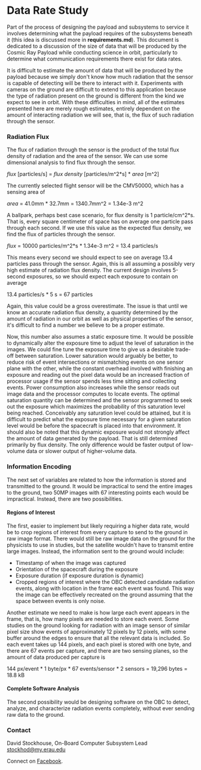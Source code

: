 # Data Rate Study

Part of the process of designing the payload and subsystems to service it
involves determining what the payload requires of the subsystems beneath it
(this idea is discussed more in **requirements.md**). This document is dedicated
to a discussion of the size of data that will be produced by the Cosmic Ray
Payload while conducting science in orbit, particularly to determine what
communication requirements there exist for data rates.

It is difficult to estimate the amount of data that will be produced by the
payload because we simply don't know how much radiation that the sensor is
capable of detecting will be there to interact with it. Experiments with cameras
on the ground are difficult to extend to this application because the type of
radiation present on the ground is different from the kind we expect to see in
orbit. With these difficulties in mind, all of the estimates presented here are
merely rough estimates, entirely dependent on the amount of interacting
radiation we will see, that is, the flux of such radiation through the sensor.

### Radiation Flux

The flux of radiation through the sensor is the product of the total flux
density of radiation and the area of the sensor. We can use some dimensional
analysis to find flux through the sensor.

*flux* [particles/s] = *flux density* [particles/m^2\*s] * *area* [m^2]

The currently selected flight sensor will be the CMV50000, which has a sensing
area of 

*area* = 41.0mm * 32.7mm = 1340.7mm^2 = 1.34e-3 m^2

A ballpark, perhaps best case scenario, for flux density is 1
particle/cm^2\*s. That is, every square centimeter of space has on
average one particle pass through each second. If we use this value as the
expected flux density, we find the flux of particles through the sensor.

*flux* = 10000 particles/m^2\*s * 1.34e-3 m^2 = 13.4 particles/s

This means every second we should expect to see on average 13.4 particles pass
through the sensor. Again, this is all assuming a possibly very high estimate
of radiation flux density. The current design involves 5-second exposures, so
we should expect each exposure to contain on average

13.4 particles/s * 5 s = 67 particles

Again, this value could be a gross overestimate. The issue is that until we know
an accurate radiation flux density, a quantity determined by the amount of
radiation in our orbit as well as physical properties of the sensor, it's
difficult to find a number we believe to be a proper estimate. 

Now, this number also assumes a static exposure time. It would be possible to
dynamically alter the exposure time to adjust the level of saturation in the
images. We could fine tune the exposure time to give us a desirable trade-off
between saturation. Lower saturation would arguably be better, to reduce risk of
event intersections or mismatching events on one sensor plane with the other,
while the constant overhead involved with finishing an exposure and reading out
the pixel data would be an increased fraction of processor usage if the sensor
spends less time sitting and collecting events. Power consumption also increases
while the sensor reads out image data and the processor computes to locate
events. The optimal saturation quantity can be determined and the sensor
programmed to seek out the exposure which maximizes the probability of this
saturation level being reached. Conceivably any saturation level could be
attained, but it is difficult to predict what the exposure time necessary for a
given saturation level would be before the spacecraft is placed into that
environment. It should also be noted that this dynamic exposure would not
strongly affect the amount of data generated by the payload. That is still
determined primarily by flux density. The only difference would be faster output
of low-volume data or slower output of higher-volume data.

### Information Encoding

The next set of variables are related to how the information is stored and
transmitted to the ground. It would be impractical to send the entire images to
the ground, two 50MP images with 67 interesting points each would be
impractical. Instead, there are two possibilities. 

#### Regions of Interest

The first, easier to implement but likely requiring a higher data rate, would be
to crop regions of interest from every capture to send to the ground in raw
image format. There would still be raw image data on the ground for the
physicists to use in studies, but the satellite wouldn't have to transmit entire
large images. Instead, the information sent to the ground would include:
* Timestamp of when the image was captured
* Orientation of the spacecraft during the exposure
* Exposure duration (if exposure duration is dynamic)
* Cropped regions of interest where the OBC detected candidate radiation events,
  along with location in the frame each event was found. This way the image can
be effectively recreated on the ground assuming that the space between events is
only noise.

Another estimate we need to make is how large each event appears in the frame,
that is, how many pixels are needed to store each event. Some studies on the
ground looking for radiation with an image sensor of similar pixel size show
events of approximately 12 pixels by 12 pixels, with some buffer around the
edges to ensure that all the relevant data is included. So each event takes up
144 pixels, and each pixel is stored with one byte, and there are 67 events per
capture, and there are two sensing planes, so the amount of data produced per
capture is

144 px/event * 1 byte/px * 67 events/sensor * 2 sensors = 19,296 bytes = 18.8 kB

#### Complete Software Analysis

The second possibility would be designing software on the OBC to detect,
analyze, and characterize radiation events completely, without ever sending raw
data to the ground.

### Contact

David Stockhouse, On-Board Computer Subsystem Lead  
[stockhod@my.erau.edu](mailto:stockhod@my.erau.edu)

Connect on [Facebook](https://www.facebook.com/eaglesaterau/).

